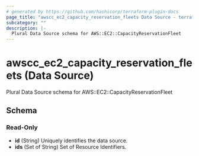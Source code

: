 ```yaml
---
# generated by https://github.com/hashicorp/terraform-plugin-docs
page_title: "awscc_ec2_capacity_reservation_fleets Data Source - terraform-provider-awscc"
subcategory: ""
description: |-
  Plural Data Source schema for AWS::EC2::CapacityReservationFleet
---
```


# awscc_ec2_capacity_reservation_fleets (Data Source)

Plural Data Source schema for AWS::EC2::CapacityReservationFleet



<!-- schema generated by tfplugindocs -->
## Schema

### Read-Only

- **id** (String) Uniquely identifies the data source.
- **ids** (Set of String) Set of Resource Identifiers.


